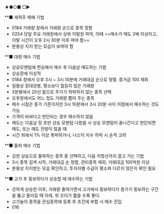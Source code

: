 ★●○■ □▶

**■ 세력주 매매 기법
+ 0184 거래량 창에서 거래량 순으로 종목 정렬
+ 0254 당일 주요 거래원에서 상위 이탈원 파악, 이때 ==매수가 매도 2배 이상이고, 
   이탈 시간이 오후 2시 30분 이후 여야 함==
+ 분봉상 지지 받는 모습이 보여야 함

**■ 대량 매수 기법
+ 상승모멘텀에 편승해서 매수 후 다음날 매도하는 기법
+ 상승장에 이상적
+ 0184  창에서 오후 3시 ~ 3시 10분에 거래대금 순으로 정렬. 증거금 100 제외
+ 일봉상 장대양봉, 평소보다 월등히 많은 거래량
+ 3분봉에서 20선 밑으로 주가가 하락하지 않는 종목 선택
+ 오후장에서도 어느 정도 거래량 뽑아 주는 종목
+ 매수 시점은 종가 기준이지만 3시 10분에서 3시 20분 사이 저점에서 매수하는 것도 가능
+ 가격이 비싸다고 판단되는 경우 매수하지 않음
+ 매도는 다음날 장 초반 상승 모멘텀 나왔을 시 상승 모멘텀이 끝나간다고 판단되면 매도, 또는 매도 잔량이 많을 때
+ 시간 외에서 1% 이상 폭락하거나, 나스닥 지수 하락 시 손적 고려

**■ 돌파 매수 기법
+ 깅힌 상승으로 돌파하는 종목 중 선택하고, 다음 저항선까지 끌고 가는 기법
+ 3시 종목 검색 시작, 거래대금 순 정렬, 관리종목 제외, 거래대금 100억원 이상
+ 분봉상 지지받는 모습 확인하고, 투자자별 수급이 평소와 다르지 않은지 확인 필요

**■ 고가 후 횡보하다가 상승할 때 매수하는 기법
+ 강하게 상승한 이후, 거래량 줄여가면서 고가에서 횡보하다가 종가가 횡보하는 구간을 뚫고 올라갈 때 아래, 위 꼬리가 짧을 수록 좋다.
+ 고가놀이 종목을 관심종목에 등록 후 조건에 부합 시 매수 진입
+ 016